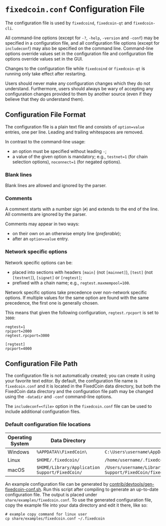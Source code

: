 # `fixedcoin.conf` Configuration File

The configuration file is used by `fixedcoind`, `fixedcoin-qt` and `fixedcoin-cli`.

All command-line options (except for `-?`, `-help`, `-version` and `-conf`) may be specified in a configuration file, and all configuration file options (except for `includeconf`) may also be specified on the command line. Command-line options override values set in the configuration file and configuration file options override values set in the GUI.

Changes to the configuration file while `fixedcoind` or `fixedcoin-qt` is running only take effect after restarting.

Users should never make any configuration changes which they do not understand. Furthermore, users should always be wary of accepting any configuration changes provided to them by another source (even if they believe that they do understand them).

## Configuration File Format

The configuration file is a plain text file and consists of `option=value` entries, one per line. Leading and trailing whitespaces are removed.

In contrast to the command-line usage:
- an option must be specified without leading `-`;
- a value of the given option is mandatory; e.g., `testnet=1` (for chain selection options), `noconnect=1` (for negated options).

### Blank lines

Blank lines are allowed and ignored by the parser.

### Comments

A comment starts with a number sign (`#`) and extends to the end of the line. All comments are ignored by the parser.

Comments may appear in two ways:
- on their own on an otherwise empty line (_preferable_);
- after an `option=value` entry.

### Network specific options

Network specific options can be:
- placed into sections with headers `[main]` (not `[mainnet]`), `[test]` (not `[testnet]`), `[signet]` or `[regtest]`;
- prefixed with a chain name; e.g., `regtest.maxmempool=100`.

Network specific options take precedence over non-network specific options.
If multiple values for the same option are found with the same precedence, the
first one is generally chosen.

This means that given the following configuration, `regtest.rpcport` is set to `3000`:

```
regtest=1
rpcport=2000
regtest.rpcport=3000

[regtest]
rpcport=4000
```

## Configuration File Path

The configuration file is not automatically created; you can create it using your favorite text editor. By default, the configuration file name is `fixedcoin.conf` and it is located in the FixedCoin data directory, but both the FixedCoin data directory and the configuration file path may be changed using the `-datadir` and `-conf` command-line options.

The `includeconf=<file>` option in the `fixedcoin.conf` file can be used to include additional configuration files.

### Default configuration file locations

Operating System | Data Directory | Example Path
-- | -- | --
Windows | `%APPDATA%\FixedCoin\` | `C:\Users\username\AppData\Roaming\FixedCoin\fixedcoin.conf`
Linux | `$HOME/.fixedcoin/` | `/home/username/.fixedcoin/fixedcoin.conf`
macOS | `$HOME/Library/Application Support/FixedCoin/` | `/Users/username/Library/Application Support/FixedCoin/fixedcoin.conf`

An example configuration file can be generated by [contrib/devtools/gen-fixedcoin-conf.sh](../contrib/devtools/gen-fixedcoin-conf.sh).
Run this script after compiling to generate an up-to-date configuration file.
The output is placed under `share/examples/fixedcoin.conf`.
To use the generated configuration file, copy the example file into your data directory and edit it there, like so:

```
# example copy command for linux user
cp share/examples/fixedcoin.conf ~/.fixedcoin
```
